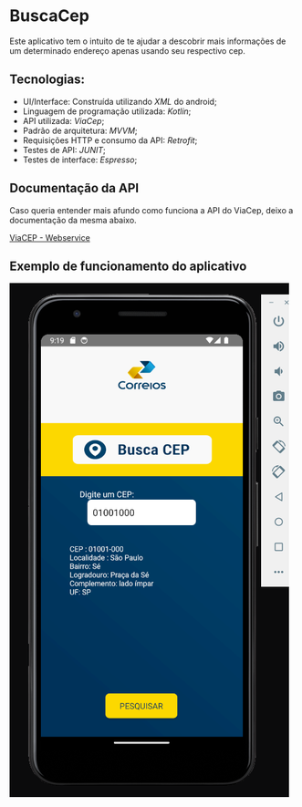 # BuscaCep


Este aplicativo tem o intuito de te ajudar a descobrir mais informações de um determinado endereço apenas usando seu respectivo cep.

## Tecnologias:

- UI/Interface: Construída utilizando *XML* do android;
- Linguagem de programação utilizada: *Kotlin*;
- API utilizada: *ViaCep*;
- Padrão de arquitetura: *MVVM*;
- Requisições HTTP e consumo da API: *Retrofit*;
- Testes de API: *JUNIT*;
- Testes de interface: *Espresso*;

## Documentação da API

Caso queria entender mais afundo como funciona a API do ViaCep, deixo a documentação da mesma abaixo.

[ViaCEP - Webservice](https://viacep.com.br/)

## Exemplo de funcionamento do aplicativo

![tela_principal](https://github.com/arthraw/buscacep/blob/main/BuscaCep.png)
